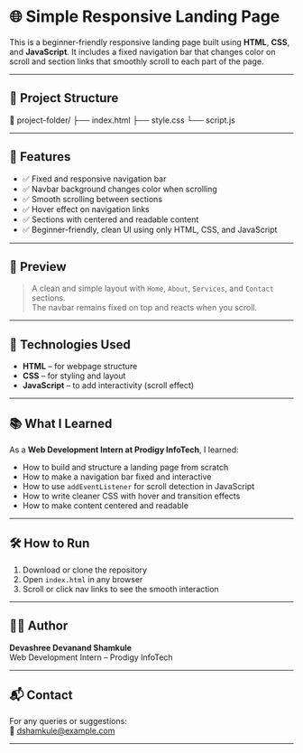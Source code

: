 # 🌐 Simple Responsive Landing Page

This is a beginner-friendly responsive landing page built using **HTML**, **CSS**, and **JavaScript**. It includes a fixed navigation bar that changes color on scroll and section links that smoothly scroll to each part of the page.

---

## 📁 Project Structure

📁 project-folder/
├── index.html
├── style.css
└── script.js

---

## 🚀 Features

- ✅ Fixed and responsive navigation bar  
- ✅ Navbar background changes color when scrolling  
- ✅ Smooth scrolling between sections  
- ✅ Hover effect on navigation links  
- ✅ Sections with centered and readable content  
- ✅ Beginner-friendly, clean UI using only HTML, CSS, and JavaScript  

---

## 📸 Preview

> A clean and simple layout with `Home`, `About`, `Services`, and `Contact` sections.  
> The navbar remains fixed on top and reacts when you scroll.

---

## 🔧 Technologies Used

- **HTML** – for webpage structure  
- **CSS** – for styling and layout  
- **JavaScript** – to add interactivity (scroll effect)

---

## 📚 What I Learned

As a **Web Development Intern at Prodigy InfoTech**, I learned:
- How to build and structure a landing page from scratch
- How to make a navigation bar fixed and interactive
- How to use `addEventListener` for scroll detection in JavaScript
- How to write cleaner CSS with hover and transition effects
- How to make content centered and readable

---

## 🛠️ How to Run

1. Download or clone the repository  
2. Open `index.html` in any browser  
3. Scroll or click nav links to see the smooth interaction

---

## 🧑‍💻 Author

**Devashree Devanand Shamkule**  
Web Development Intern – Prodigy InfoTech

---

## 📬 Contact

For any queries or suggestions:  
📧 dshamkule@example.com

---

